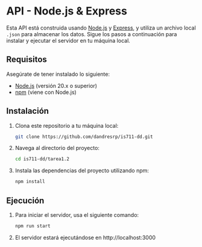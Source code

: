 # API - Node.js & Express

Esta API está construida usando [Node.js](https://nodejs.org/) y [Express](https://expressjs.com/), y utiliza un archivo local `.json` para almacenar los datos. Sigue los pasos a continuación para instalar y ejecutar el servidor en tu máquina local.

## Requisitos

Asegúrate de tener instalado lo siguiente:

- [Node.js](https://nodejs.org/) (versión 20.x o superior)
- [npm](https://www.npmjs.com/) (viene con Node.js)

## Instalación

1. Clona este repositorio a tu máquina local:

   ```bash
   git clone https://github.com/dandresrp/is711-dd.git
   ```

2. Navega al directorio del proyecto:

   ```bash
   cd is711-dd/tarea1.2
   ```

3. Instala las dependencias del proyecto utilizando npm:

   ```bash
   npm install
   ```

## Ejecución

1. Para iniciar el servidor, usa el siguiente comando:

   ```bash
   npm run start
   ```

2. El servidor estará ejecutándose en http://localhost:3000
